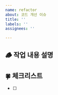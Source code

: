 ```yaml
---
name: refactor
about: 코드 개선 이슈
title: ''
labels: ''
assignees: ''

---
```


## 🪵 작업 내용 설명
<!-- 해당 브랜치에서 작업할 내용을 간단하게 작성해주세요 -->

## 🍀 체크리스트
<!---  "중요한 순서" 대로 작업 리스트를 작성해주세요 -->
- [ ]
